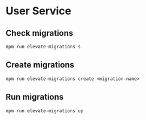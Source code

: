 # User Service

## Check migrations

    npm run elevate-migrations s

## Create migrations

    npm run elevate-migrations create <migration-name>

## Run migrations

    npm run elevate-migrations up
